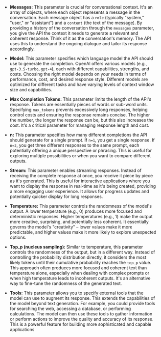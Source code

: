 
* **Messages:** This parameter is crucial for conversational context.  It's an array of objects, where each object represents a message in the conversation.  Each message object has a `role` (typically "system," "user," or "assistant") and a `content` (the text of the message).  By providing a history of the conversation through the `messages` parameter, you give the API the context it needs to generate a relevant and coherent response.  Think of it as the conversation's memory.  The API uses this to understand the ongoing dialogue and tailor its response accordingly.

* **Model:** This parameter specifies which language model the API should use to generate the completion.  OpenAI offers various models (e.g., `gpt-3.5-turbo`, `gpt-4`), each with different capabilities, strengths, and costs.  Choosing the right model depends on your needs in terms of performance, cost, and desired response style.  Different models are optimized for different tasks and have varying levels of context window size and capabilities.

* **Max Completion Tokens:** This parameter limits the length of the API's response. Tokens are essentially pieces of words or sub-word units.  Specifying `max_tokens` prevents excessively long responses, helping control costs and ensuring the response remains concise.  The higher the number, the longer the response can be, but this also increases the cost.  It's a critical parameter for managing response length and cost.

* **n:** This parameter specifies how many different completions the API should generate for a single prompt.  If `n=1`, you get a single response.  If `n=3`, you get three different responses to the same prompt, each potentially offering a unique perspective or phrasing.  This is useful for exploring multiple possibilities or when you want to compare different outputs.

* **Stream:** This parameter enables streaming responses.  Instead of receiving the complete response at once, you receive it piece by piece as it's generated. This is useful for interactive applications where you want to display the response in real-time as it's being created, providing a more engaging user experience.  It allows for progress updates and potentially quicker display for long responses.

* **Temperature:** This parameter controls the randomness of the model's output.  A lower temperature (e.g., 0) produces more focused and deterministic responses.  Higher temperatures (e.g., 1) make the output more creative, surprising, and potentially less coherent. It essentially governs the model's "creativity" – lower values make it more predictable, and higher values make it more likely to explore unexpected options.

* **Top_p (nucleus sampling):**  Similar to temperature, this parameter controls the randomness of the output, but in a different way.  Instead of controlling the probability distribution directly, it considers the most likely tokens until their cumulative probability reaches the `top_p` value. This approach often produces more focused and coherent text than temperature alone, especially when dealing with complex prompts or when high temperature leads to incoherent outputs.  It's an alternative way to fine-tune the randomness of the generated text.

* **Tools:**  This parameter allows you to specify external tools that the model can use to augment its response.  This extends the capabilities of the model beyond text generation.  For example, you could provide tools for searching the web, accessing a database, or performing calculations.  The model can then use these tools to gather information or perform actions to improve the quality and accuracy of its response.  This is a powerful feature for building more sophisticated and capable applications